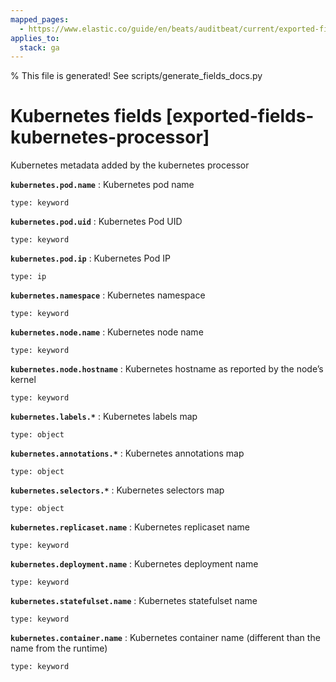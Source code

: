 ```yaml
---
mapped_pages:
  - https://www.elastic.co/guide/en/beats/auditbeat/current/exported-fields-kubernetes-processor.html
applies_to:
  stack: ga
---
```


% This file is generated! See scripts/generate_fields_docs.py

# Kubernetes fields [exported-fields-kubernetes-processor]

Kubernetes metadata added by the kubernetes processor

**`kubernetes.pod.name`**
:   Kubernetes pod name

    type: keyword


**`kubernetes.pod.uid`**
:   Kubernetes Pod UID

    type: keyword


**`kubernetes.pod.ip`**
:   Kubernetes Pod IP

    type: ip


**`kubernetes.namespace`**
:   Kubernetes namespace

    type: keyword


**`kubernetes.node.name`**
:   Kubernetes node name

    type: keyword


**`kubernetes.node.hostname`**
:   Kubernetes hostname as reported by the node’s kernel

    type: keyword


**`kubernetes.labels.*`**
:   Kubernetes labels map

    type: object


**`kubernetes.annotations.*`**
:   Kubernetes annotations map

    type: object


**`kubernetes.selectors.*`**
:   Kubernetes selectors map

    type: object


**`kubernetes.replicaset.name`**
:   Kubernetes replicaset name

    type: keyword


**`kubernetes.deployment.name`**
:   Kubernetes deployment name

    type: keyword


**`kubernetes.statefulset.name`**
:   Kubernetes statefulset name

    type: keyword


**`kubernetes.container.name`**
:   Kubernetes container name (different than the name from the runtime)

    type: keyword


